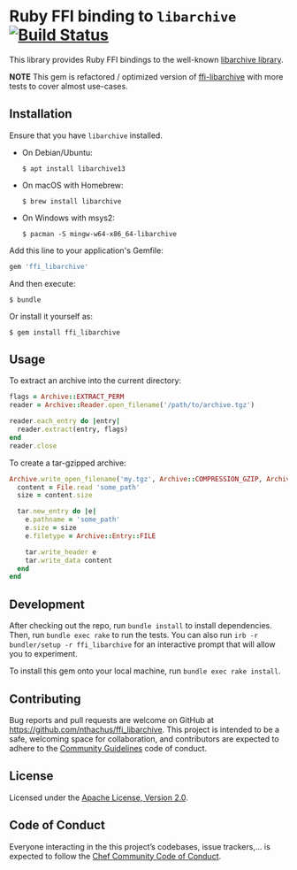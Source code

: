 # Ruby FFI binding to `libarchive` [![Build Status](https://travis-ci.org/nthachus/ffi_libarchive.svg?branch=master)](https://travis-ci.org/nthachus/ffi_libarchive)

This library provides Ruby FFI bindings to the well-known [libarchive library](https://www.libarchive.org/).

**NOTE** This gem is refactored / optimized version of [ffi-libarchive](https://github.com/chef/ffi-libarchive) with more tests to cover almost use-cases.

## Installation

Ensure that you have `libarchive` installed.

- On Debian/Ubuntu:

      $ apt install libarchive13

- On macOS with Homebrew:

      $ brew install libarchive

- On Windows with msys2:

      $ pacman -S mingw-w64-x86_64-libarchive

Add this line to your application's Gemfile:

```ruby
gem 'ffi_libarchive'
```

And then execute:

    $ bundle

Or install it yourself as:

    $ gem install ffi_libarchive

## Usage

To extract an archive into the current directory:

```ruby
flags = Archive::EXTRACT_PERM
reader = Archive::Reader.open_filename('/path/to/archive.tgz')

reader.each_entry do |entry|
  reader.extract(entry, flags)
end
reader.close
```

To create a tar-gzipped archive:

```ruby
Archive.write_open_filename('my.tgz', Archive::COMPRESSION_GZIP, Archive::FORMAT_TAR_PAX_RESTRICTED) do |tar|
  content = File.read 'some_path'
  size = content.size

  tar.new_entry do |e|
    e.pathname = 'some_path'
    e.size = size
    e.filetype = Archive::Entry::FILE

    tar.write_header e
    tar.write_data content
  end
end
```

## Development

After checking out the repo, run `bundle install` to install dependencies. Then, run `bundle exec rake` to run the tests.
You can also run `irb -r bundler/setup -r ffi_libarchive` for an interactive prompt that will allow you to experiment.

To install this gem onto your local machine, run `bundle exec rake install`.

## Contributing

Bug reports and pull requests are welcome on GitHub at <https://github.com/nthachus/ffi_libarchive>.
This project is intended to be a safe, welcoming space for collaboration, and contributors are expected to adhere to the [Community Guidelines](https://www.chef.io/code-of-conduct/chef-contributor-covenant/) code of conduct.

## License

Licensed under the [Apache License, Version 2.0](http://www.apache.org/licenses/LICENSE-2.0).

## Code of Conduct

Everyone interacting in the this project’s codebases, issue trackers,... is expected to follow the [Chef Community Code of Conduct](https://www.chef.io/code-of-conduct/).
